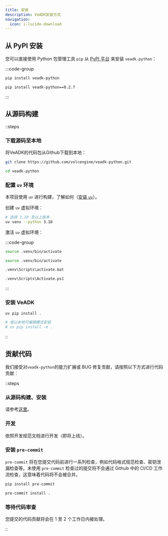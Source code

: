 ```yaml
---
title: 安装
description: VeADK安装方式
navigation:
  icon: i-lucide-download
---
```


## 从 PyPI 安装

您可以直接使用 Python 包管理工具 `pip` 从 [PyPI 平台](https://pypi.org/project/veadk-python/) 来安装 `veadk-python`：

:::code-group

```bash [最新稳定版]
pip install veadk-python
```

```bash [指定版本]
pip install veadk-python==0.2.7
```

:::

<!-- 如果您使用知识库、长期记忆等进阶功能，请进一步安装 `veadk-python` 中的扩展包：

```bash [Terminal]
pip install veadk-python[extensions]
``` -->

## 从源码构建

::steps

### 下载源码至本地

将VeADK的代码包从Github下载到本地：

```bash [Terminal]
git clone https://github.com/volcengine/veadk-python.git

cd veadk-python
```

### 配置 `uv` 环境

本项目使用 `uv` 进行构建，了解如何（[安装 `uv`](https://docs.astral.sh/uv/getting-started/installation/)）。

创建 `uv` 虚拟环境：

```bash [Terminal]
# 选择 3.10 及以上版本
uv venv --python 3.10
```

激活 `uv` 虚拟环境：

:::code-group

```bash [Linux]
source .venv/bin/activate
```

```bash [MacOS]
source .venv/bin/activate
```

```bash [Windows CMD]
.venv\Scripts\activate.bat
```

```bash [Windows PowerShell]
.venv\Scripts\Activate.ps1
```

:::

### 安装 VeADK

```bash [Terminal]
uv pip install .

# 或以本地可编辑模式安装
# uv pip install -e .
```

::

## 贡献代码

我们接受对`veadk-python`的能力扩展或 BUG 修复贡献，请按照以下方式进行代码贡献：

::steps

### 从源码构建、安装

请参考[这里](#从源码构建)。

### 开发

依照开发规范文档进行开发（即将上线）。

### 安装 `pre-commit`

`pre-commit` 将在您提交代码前进行一系列检查，例如代码格式规范检查、密钥泄漏检查等。未使用 `pre-commit` 检查过的提交将不会通过 Github 中的 CI/CD 工作流检查，这意味着代码将不会被合并。

```bash [Terminal]
pip install pre-commit

pre-commit install .
```

### 等待代码审查

您提交的代码贡献将会在 1 至 2 个工作日内被处理。

::
